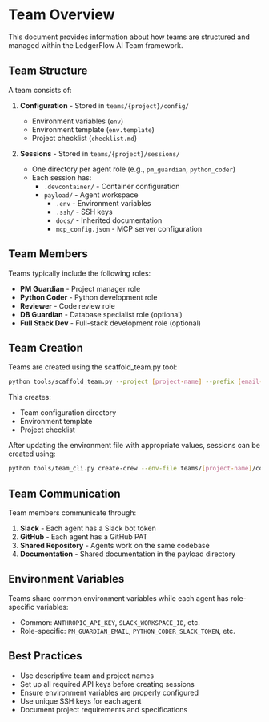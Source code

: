 # Team Overview

This document provides information about how teams are structured and managed within the LedgerFlow AI Team framework.

## Team Structure

A team consists of:

1. **Configuration** - Stored in `teams/{project}/config/`
   - Environment variables (`env`)
   - Environment template (`env.template`)
   - Project checklist (`checklist.md`)
   
2. **Sessions** - Stored in `teams/{project}/sessions/`
   - One directory per agent role (e.g., `pm_guardian`, `python_coder`)
   - Each session has:
     - `.devcontainer/` - Container configuration
     - `payload/` - Agent workspace
       - `.env` - Environment variables
       - `.ssh/` - SSH keys
       - `docs/` - Inherited documentation
       - `mcp_config.json` - MCP server configuration

## Team Members

Teams typically include the following roles:

- **PM Guardian** - Project manager role
- **Python Coder** - Python development role
- **Reviewer** - Code review role
- **DB Guardian** - Database specialist role (optional)
- **Full Stack Dev** - Full-stack development role (optional)

## Team Creation

Teams are created using the scaffold_team.py tool:

```bash
python tools/scaffold_team.py --project [project-name] --prefix [email-prefix] --domain [email-domain]
```

This creates:
- Team configuration directory
- Environment template
- Project checklist

After updating the environment file with appropriate values, sessions can be created using:

```bash
python tools/team_cli.py create-crew --env-file teams/[project-name]/config/env
```

## Team Communication

Team members communicate through:

1. **Slack** - Each agent has a Slack bot token
2. **GitHub** - Each agent has a GitHub PAT
3. **Shared Repository** - Agents work on the same codebase
4. **Documentation** - Shared documentation in the payload directory

## Environment Variables

Teams share common environment variables while each agent has role-specific variables:

- Common: `ANTHROPIC_API_KEY`, `SLACK_WORKSPACE_ID`, etc.
- Role-specific: `PM_GUARDIAN_EMAIL`, `PYTHON_CODER_SLACK_TOKEN`, etc.

## Best Practices

- Use descriptive team and project names
- Set up all required API keys before creating sessions
- Ensure environment variables are properly configured
- Use unique SSH keys for each agent
- Document project requirements and specifications 
